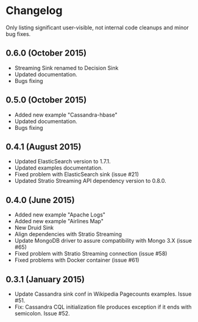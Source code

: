 # Changelog

Only listing significant user-visible, not internal code cleanups and minor bug fixes.

## 0.6.0 (October 2015)
* Streaming Sink renamed to Decision Sink
* Updated documentation.
* Bugs fixing

## 0.5.0 (October 2015)
* Added new example "Cassandra-hbase"
* Updated documentation.
* Bugs fixing

## 0.4.1 (August 2015)

* Updated ElasticSearch version to 1.7.1.
* Updated examples documentation.
* Fixed problem with ElasticSearch sink (issue #21)
* Updated Stratio Streaming API dependency version to 0.8.0.

## 0.4.0 (June 2015)

* Added new example "Apache Logs"
* Added new example "Airlines Map"
* New Druid Sink
* Align dependencies with Stratio Streaming
* Update MongoDB driver to assure compatibility with Mongo 3.X (issue #65)
* Fixed problem with Stratio Streaming connection (issue #58)
* Fixed problems with Docker container (issue #61)

## 0.3.1 (January 2015)

* Update Cassandra sink conf in Wikipedia Pagecounts examples. Issue #51.
* Fix: Cassandra CQL initialization file produces exception if it ends with semicolon. Issue #52.
